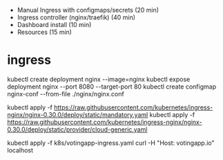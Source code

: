 <!-- * Manual Deployments with ReplicaSets (20 min)
* Deployments: minReadySeconds, maxSurbe, minAvailable (40 min) -->
* Manual Ingress with configmaps/secrets (20 min)
* Ingress controller (nginx/traefik) (40 min)
* Dashboard install (10 min)
* Resources (15 min)

# ingress
kubectl create deployment nginx --image=nginx
kubectl expose deployment nginx --port 8080 --target-port 80
kubectl create configmap nginx-conf --from-file ./nginx/nginx.conf

kubectl apply -f https://raw.githubusercontent.com/kubernetes/ingress-nginx/nginx-0.30.0/deploy/static/mandatory.yaml
kubectl apply -f https://raw.githubusercontent.com/kubernetes/ingress-nginx/nginx-0.30.0/deploy/static/provider/cloud-generic.yaml

kubectl apply -f k8s/votingapp-ingress.yaml
curl -H "Host: votingapp.io" localhost